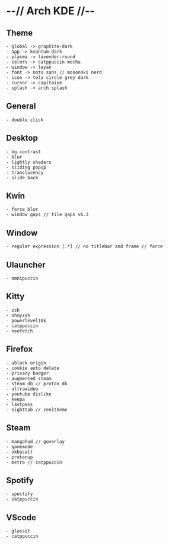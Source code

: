 # --// Arch KDE //-- #


## Theme
    - global -> graphite-dark
    - app -> kvantum-dark
    - plasma -> lavender-round
    - colors -> catppuccin-mocha
    - window -> layan
    - font -> noto sans // mononoki nerd
    - icon -> tela circle grey dark
    - cursor -> capitaine
    - splash -> arch splash

## General
    - double click

## Desktop
    - bg contrast
    - blur
    - lightly shaders
    - sliding popup
    - translucency
    - slide back

## Kwin
    - force blur
    - window gaps // tile gaps v6.3

## Window
    - regular expression [.*] // no titlebar and frame // force

## Ulauncher
    - omnipuccin

## Kitty
    - zsh
    - ohmyzsh
    - powerlevel10k
    - catppuccin
    - neofetch

## Firefox
    - ublock origin
    - cookie auto delete
    - privacy badger
    - augmented steam
    - steam db // proton db
    - ultrawideo
    - youtube dislike
    - keepa
    - lastpass
    - nighttab // zenitheme

## Steam
    - mangohud // goverlay
    - gamemode
    - vkbasalt
    - protonup
    - metro // catppuccin

## Spotify
    - spectify
    - catppuccin

## VScode
    - glassit
    - catppuccin

